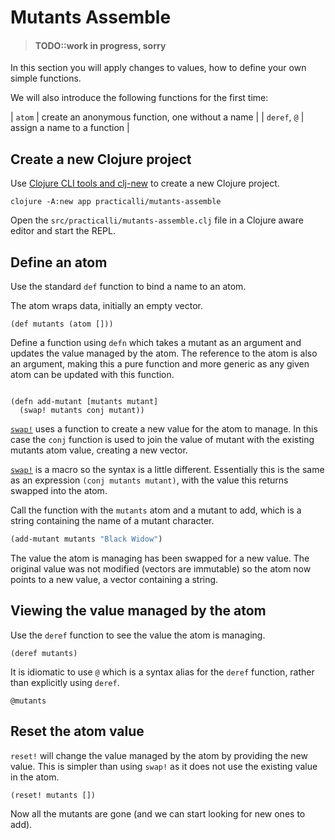 # Mutants Assemble

> #### TODO::work in progress, sorry

In this section you will apply changes to values, how to define your own simple functions.

We will also introduce the following functions for the first time:

| `atom`       | create an anonymous function, one without a name |
| `deref`, `@` | assign a name to a function                      |

## Create a new Clojure project
Use [Clojure CLI tools and clj-new](/clojure-tools/install/install-clojure.html#clojure-cli-tools-common-aliases) to create a new Clojure project.

```shell
clojure -A:new app practicalli/mutants-assemble
```

Open the `src/practicalli/mutants-assemble.clj` file in a Clojure aware editor and start the REPL.


## Define an atom
Use the standard `def` function to bind a name to an atom.

The atom wraps data, initially an empty vector.

```eval-clojure
(def mutants (atom []))
```

Define a function using `defn` which takes a mutant as an argument and updates the value managed by the atom.  The reference to the atom is also an argument, making this a pure function and more generic as any given atom can be updated with this function.

```eval-clojure

(defn add-mutant [mutants mutant]
  (swap! mutants conj mutant))
```

[`swap!`](https://clojuredocs.org/clojure.core/swap!) uses a function to create a new value for the atom to manage.  In this case the `conj` function is used to join the value of mutant with the existing mutants atom value, creating a new vector.

[`swap!`](https://clojuredocs.org/clojure.core/swap!) is a macro so the syntax is a little different. Essentially this is the same as an expression `(conj mutants mutant)`, with the value this returns swapped into the atom.


Call the function with the `mutants` atom and a mutant to add, which is a string containing the name of a mutant character.

```clojure
(add-mutant mutants "Black Widow")
```

The value the atom is managing has been swapped for a new value.  The original value was not modified (vectors are immutable) so the atom now points to a new value, a vector containing a string.

## Viewing the value managed by the atom
Use the `deref` function to see the value the atom is managing.

```eval-clojure
(deref mutants)
```

It is idiomatic to use `@` which is a syntax alias for the `deref` function, rather than explicitly using `deref`.

```eval-clojure
@mutants
```

## Reset the atom value
`reset!` will change the value managed by the atom by providing the new value.  This is simpler than using `swap!` as it does not use the existing value in the atom.

```
(reset! mutants [])
```

Now all the mutants are gone (and we can start looking for new ones to add).
